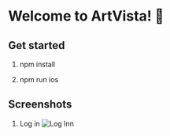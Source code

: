 # Welcome to ArtVista! 👋


## Get started
1. npm install

2. npm run ios

## Screenshots

1. Log in 
![Log Inn](@/assets/screenshots/login.png)
